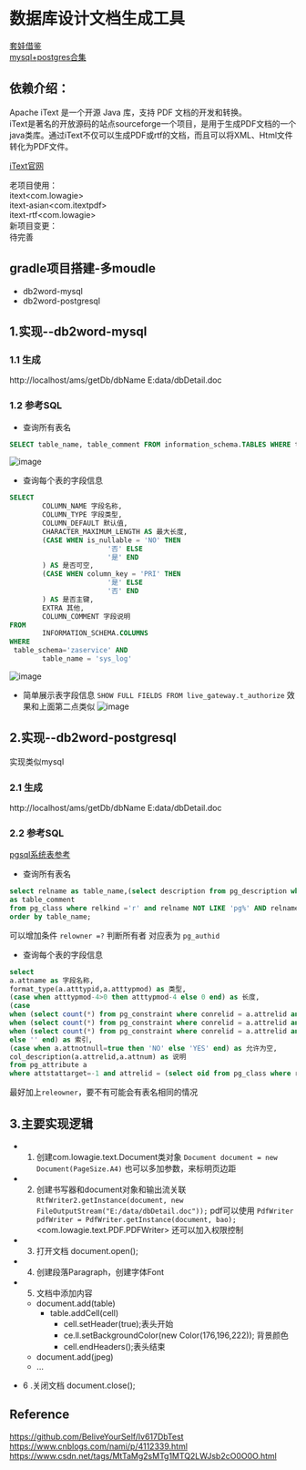 # 数据库设计文档生成工具

[套娃借鉴](https://github.com/heartsuit/db2word/tree/mysql) <br>
[mysql+postgres合集](https://github.com/wang-shaobiao/db2word-demo.git)
## 依赖介绍：

Apache iText 是一个开源 Java 库，支持 PDF 文档的开发和转换。<br>
iText是著名的开放源码的站点sourceforge一个项目，是用于生成PDF文档的一个java类库。通过iText不仅可以生成PDF或rtf的文档，而且可以将XML、Html文件转化为PDF文件。<br>

[iText官网](https://itextpdf.com/en)

老项目使用：<br>
itext<com.lowagie><br>
itext-asian<com.itextpdf><br>
itext-rtf<com.lowagie><br>
新项目变更：<br>
待完善<br>

## gradle项目搭建-多moudle
- db2word-mysql
- db2word-postgresql

## 1.实现--db2word-mysql

### 1.1 生成
http://localhost/ams/getDb/dbName
E:data/dbDetail.doc

### 1.2 参考SQL
- 查询所有表名

```sql
SELECT table_name, table_comment FROM information_schema.TABLES WHERE table_schema='zaservice';
```
![image](https://user-images.githubusercontent.com/24486746/162043004-4ab60ae1-e6ff-4d4c-98fe-3ea2436b07dd.png)




- 查询每个表的字段信息

```sql
SELECT
        COLUMN_NAME 字段名称,
        COLUMN_TYPE 字段类型,
        COLUMN_DEFAULT 默认值,
        CHARACTER_MAXIMUM_LENGTH AS 最大长度,
        (CASE WHEN is_nullable = 'NO' THEN
                        '否' ELSE
                        '是' END
        ) AS 是否可空,
        (CASE WHEN column_key = 'PRI' THEN
                        '是' ELSE
                        '否' END
        ) AS 是否主键,
        EXTRA 其他,
        COLUMN_COMMENT 字段说明
FROM
        INFORMATION_SCHEMA.COLUMNS
WHERE
 table_schema='zaservice' AND
        table_name = 'sys_log'

```
![image](https://user-images.githubusercontent.com/24486746/162042900-818e6eea-0f4a-4b3b-a962-b7d8f0e9bd94.png)

- 简单展示表字段信息
  `SHOW FULL FIELDS FROM live_gateway.t_authorize`
  效果和上面第二点类似
![image](https://user-images.githubusercontent.com/24486746/162043083-f044158b-4295-45ce-a3a9-64e81412d3c2.png)

## 2.实现--db2word-postgresql
实现类似mysql
### 2.1 生成
http://localhost/ams/getDb/dbName
E:data/dbDetail.doc

### 2.2 参考SQL
[pgsql系统表参考](https://www.csdn.net/tags/MtTaMg2sMTg1MTQ2LWJsb2cO0O0O.html)
- 查询所有表名

```sql
select relname as table_name,(select description from pg_description where objoid=oid and objsubid=0) 
as table_comment 
from pg_class where relkind ='r' and relname NOT LIKE 'pg%' AND relname NOT LIKE 'sql_%' -- and relowner='16404'
order by table_name;
```
可以增加条件 `relowner =?` 判断所有者 对应表为 `pg_authid`

- 查询每个表的字段信息
```sql
select
a.attname as 字段名称,
format_type(a.atttypid,a.atttypmod) as 类型,
(case when atttypmod-4>0 then atttypmod-4 else 0 end) as 长度,
(case 
when (select count(*) from pg_constraint where conrelid = a.attrelid and conkey[1]=attnum and contype='p')>0 then 'PRI' 
when (select count(*) from pg_constraint where conrelid = a.attrelid and conkey[1]=attnum and contype='u')>0 then 'UNI'
when (select count(*) from pg_constraint where conrelid = a.attrelid and conkey[1]=attnum and contype='f')>0 then 'FRI'
else '' end) as 索引,
(case when a.attnotnull=true then 'NO' else 'YES' end) as 允许为空,
col_description(a.attrelid,a.attnum) as 说明
from pg_attribute a
where attstattarget=-1 and attrelid = (select oid from pg_class where relname ='ok' -- and relowner='16404'));
```
最好加上`releowner`，要不有可能会有表名相同的情况



## 3.主要实现逻辑
- 1. 创建com.lowagie.text.Document类对象
     `Document document = new Document(PageSize.A4)`
     也可以多加参数，来标明页边距

- 2. 创建书写器和document对象和输出流关联
     `RtfWriter2.getInstance(document, new FileOutputStream("E:/data/dbDetail.doc"));`
     pdf可以使用
     `PdfWriter pdfWriter = PdfWriter.getInstance(document, bao);`<com.lowagie.text.PDF.PDFWriter>
     还可以加入权限控制

- 3. 打开文档 document.open();
- 4. 创建段落Paragraph，创建字体Font
- 5. 文档中添加内容
    - document.add(table)
        - table.addCell(cell)
            - cell.setHeader(true);表头开始
            - ce.ll.setBackgroundColor(new Color(176,196,222)); 背景颜色
            - cell.endHeaders();表头结束
    - document.add(jpeg)
    - ...
- 6 .关闭文档 document.close();



## Reference


https://github.com/BeliveYourSelf/lv617DbTest<br>
https://www.cnblogs.com/nami/p/4112339.html<br>
https://www.csdn.net/tags/MtTaMg2sMTg1MTQ2LWJsb2cO0O0O.html
